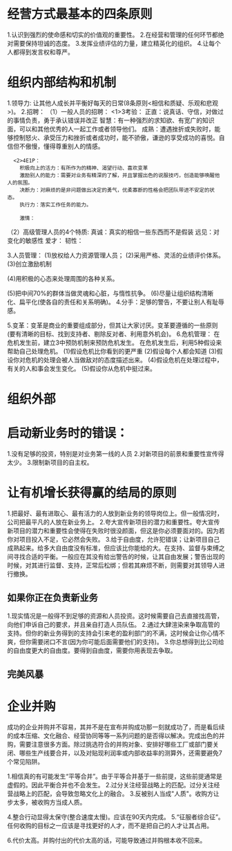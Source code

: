 

# 经营方式最基本的四条原则
1.认识到强烈的使命感和切实的价值观的重要性。
2.在经营和管理的任何环节都绝对需要保持坦诚的态度。
3.发挥业绩评估的力量，建立精英化的组织。
4.让每个人都得到发言权和尊严。

# 组织内部结构和机制
1.领导力: 让其他人成长并平衡好每天的日常(8条原则<相信和质疑、乐观和悲观>)。
2.招聘：
  （1）一般人员的招聘：
      <1>3考验：
         正直：说真话、守信，对做过的事情负责，勇于承认错误并改正
         智慧：有一种强烈的求知欲、有宽广的知识面，可以和其他优秀的人一起工作或者领导他们。
         成熟：遭遇挫折或失败时，能够控制怒火、承受压力和挫折或者成功时，能不骄傲，谦逊的享受成功的喜悦。自信但不傲慢，懂得尊重别人的情感。
         
      <2>4E1P：   
        积极向上的活力：有所作为的精神、渴望行动、喜欢变革
        激励别人的能力：需要对业务有精深的了解，并且掌握出色的说服技巧，创造能够唤醒他人的氛围。
        决断力：对麻烦的是非问题做出决定的勇气，优柔寡断的性格会把团队带进不安定的状态。
        执行力：落实工作任务的能力。

        激情：
        

     
  （2）高级管理人员的4个特质:
   真诚：真实的相信一些东西而不是假装
   远见：对变化的敏感性
   爱才：
   韧性：
   
3.人员管理：
  (1)放权给人力资源管理人员；
  (2)采用严格、灵活的业绩评价体系。
  (3)创立激励机制

  (4)用积极的心态来处理周围的各种关系。

  (5)把中间70%的群体当做灵魂和心脏，与惰性抗争。
  (6)尽量让组织结构清晰化、扁平化(使各自的责任和关系明确)。
4.分手：足够的警告，不要让别人有耻辱感。

5.变革：变革是商业的重要组成部分，但其让大家讨厌。变革要遵循的一些原则(要有清晰的目标、找到支持者、剔除反对者、利用意外机会)。
6.危机管理：
  在危机发生前，建立3中预防机制来预防危机发生。
  在危机发生后，利用5种假设来帮助自己处理危机。
  (1)假设危机比你看到的更严重
  (2)假设每个人都会知道
  (3)假设你对危机的处理会被人当做敌对的态度描述出来。
  (4)假设危机在处理过程中，有关的人和事会发生变化。
  (5)假设你从危机中挺过来。


# 组织外部

# 启动新业务时的错误：
1.没有足够的投资，特别是对业务第一线的人员
2.对新项目的前景和重要性宣传得太少。
3.限制新项目的自主权。

# 让有机增长获得赢的结局的原则
1.把最好、最有进取心、最有活力的人放到新业务的领导岗位上。但一般情况时，公司把最平凡的人放在新业务上。
2.夸大宣传新项目的潜力和重要性。夸大宣传新项目的潜力和重要性会使得在失败时很没颜面，但这是你必须要面对的。因为若你对项目投入不足，它必然会失败。
3.给于自由度，允许犯错误；让新项目自己成熟起来。给多大自由度没有标准，但应该比你能给的大。在支持、监督与束缚之间寻找合适的平衡。一般应在其没有给出警告的时候，让其自由发展；警告出现的时候，对其进行监督、支持，正常后松绑；但若其麻烦不断，则需要对其领导人进行撤换。

## 如果你正在负责新业务
1.现实情况是一般得不到足够的资源和人员投资。这时候需要自己去直接找高管，向他们申诉自己的要求，并且亲自打造人员队伍。
2.通过大肆渲染来争取高管的支持。但你的新业务得到的支持会引来老的盈利部门的不满，这时候会让你心情不爽，但你需要闭口不言(因为你可能后面需要他们的支持)。
3.你总想得到比公司给的自由度更大的自由度。要得到自由度，需要你用表现去争取。


## 完美风暴

# 企业并购
成功的企业并购并不容易，其并不是在宣布并购成功那一刻就成功了，而是看后续的成本压缩、文化融合、经营协同等等一系列问题的是否得以解决。完成出色的并购，需要注意很多方面。除过挑选符合的并购对象、安排好哪些工厂或部门要关闭、哪些生产线要合并，以及对贴现利润率或内部收益率的测算外，还需要避免7个常见陷阱。

1.相信真的有可能发生“平等合并”。由于平等合并基于一些前提，这些前提通常是虚假的。因此平衡合并也不会发生。
2.过分关注经营战略上的匹配。过分关注经营战略上的匹配，会导致忽略文化上的融合。
3.反被别人当成"人质"。收购方让步太多，被收购方当成人质。

4.整合行动显得太保守(整合速度太慢)。应该在90天内完成。
5.“征服者综合征”。任何收购的目标之一应该是寻找更好的人才，而不是把自己的人才让其占用。

6.代价太高。并购付出的代价太高的话，可能导致通过并购根本收不回来。
